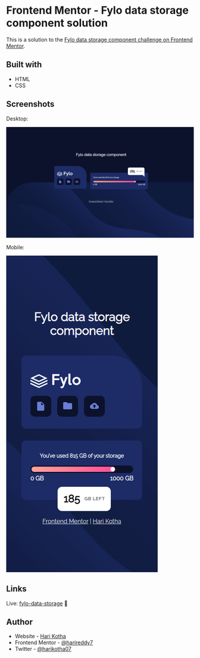 # Frontend Mentor - Fylo data storage component solution

This is a solution to the [Fylo data storage component challenge on Frontend Mentor](https://www.frontendmentor.io/challenges/fylo-data-storage-component-1dZPRbV5n).

## Built with

- HTML
- CSS

## Screenshots

Desktop:

![desktop-preview](./images/desktop-preview.png)

Mobile:

![mobile-preview](./images/mobile-preview.png)

## Links

Live: [fylo-data-storage](https://harireddy7.github.io/html-css-projects/fylo-data-storage) 🚀

## Author

- Website - [Hari Kotha](https://harikotha.netlify.app)
- Frontend Mentor - [@harireddy7](https://www.frontendmentor.io/profile/harireddy7)
- Twitter - [@harikotha07](https://www.twitter.com/harikotha07)

